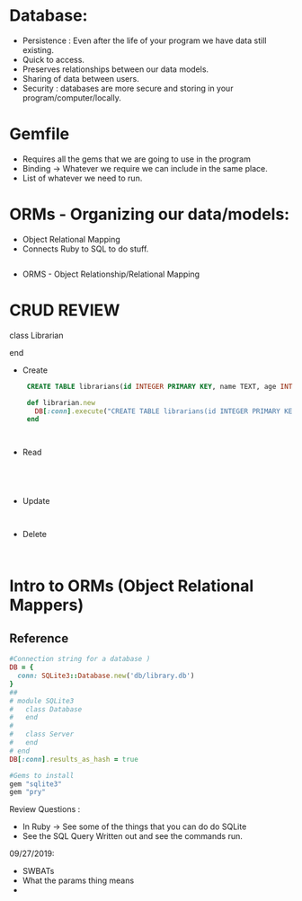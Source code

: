 # Database:
- Persistence : Even after the life of your program we have data still existing.
- Quick to access.
- Preserves relationships between our data models.
- Sharing of data between users.
- Security : databases are more secure and storing in your program/computer/locally.
# Gemfile
- Requires all the gems that we are going to use in the program
- Binding -> Whatever we require we can include in the same place.
- List of whatever we need to run.

# ORMs - Organizing our data/models:
- Object Relational Mapping
- Connects Ruby to SQL to do stuff.
```Ruby
```

  - ORMS - Object Relationship/Relational Mapping

# CRUD REVIEW
  class Librarian

  end
 - Create
   ```SQL
    CREATE TABLE librarians(id INTEGER PRIMARY KEY, name TEXT, age INTEGER, fave_book TEXT);
   ```
   ```Ruby
    def librarian.new
      DB[:conn].execute("CREATE TABLE librarians(id INTEGER PRIMARY KEY, name TEXT, age INTEGER, fave_book TEXT)")
    end
   ```
   ```SQL
   ```
   ```Ruby
   ```
 - Read
  ```SQL
   ```
   ```Ruby
   ```
   ```SQL
   ```
   ```Ruby
   ```
 - Update
    ```SQL
    ```  
    ```Ruby
    ```
 - Delete
    ```SQL
    ```  
    ```Ruby
    ```

# Intro to ORMs (Object Relational Mappers)

## Reference
```ruby
#Connection string for a database )
DB = {
  conn: SQLite3::Database.new('db/library.db')
}
##
# module SQLite3
#   class Database
#   end
#
#   class Server
#   end
# end
DB[:conn].results_as_hash = true

#Gems to install
gem "sqlite3"
gem "pry"
```


Review Questions :
- In Ruby -> See some of the things that you can do do SQLite
- See the SQL Query Written out and see the commands run.


09/27/2019:
- SWBATs
- What the params thing means
- 
